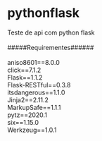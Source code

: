 # pythonflask <br>
Teste de api com python flask <br><br>
#####Requirementes###### <br><br>
aniso8601==8.0.0 <br>
click==7.1.2 <br>
Flask==1.1.2 <br>
Flask-RESTful==0.3.8 <br>
itsdangerous==1.1.0 <br>
Jinja2==2.11.2 <br>
MarkupSafe==1.1.1  <br>
pytz==2020.1  <br>
six==1.15.0 <br>
Werkzeug==1.0.1 <br>
